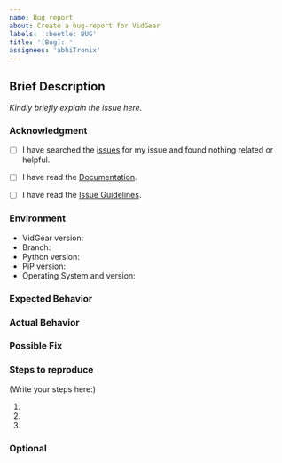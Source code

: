 ```yaml
---
name: Bug report
about: Create a bug-report for VidGear
labels: ':beetle: BUG'
title: '[Bug]: '
assignees: 'abhiTronix'
---
```


<!--
    Please note that your issue will be fixed much faster if you spend about
    half an hour preparing it, including the exact reproduction steps and a demo.

    If you're in a hurry or don't feel confident, it's fine to report bugs with
    less details, but this makes it less likely they'll get fixed soon.

    If the important info is missing we'll add the 'Needs more information' label 
    or may choose to close the issue until there is enough information provided.
-->

## Brief Description

<!-- Provide a brief introduction to the issue, and why you consider it to be a bug -->
_Kindly briefly explain the issue here._


### Acknowledgment

<!-- By posting an issue you acknowledge the following: (Put an `x` in all the boxes that apply(important)) -->

- [ ] I have searched the [issues](https://github.com/abhiTronix/vidgear/issues) for my issue and found nothing related or helpful.
- [ ] I have read the [Documentation](https://abhitronix.github.io/vidgear/latest).
- [ ] I have read the [Issue Guidelines](https://abhitronix.github.io/vidgear/latest/contribution/issue/#submitting-an-issue-guidelines).


### Environment

<!-- Include as many relevant details about the environment you experienced the bug in -->
* VidGear version: <!-- Run command `python -c "import vidgear; print(vidgear.__version__)"` -->
* Branch: <!-- Select between: Master | Testing | Development | PyPi -->
* Python version: <!---Run command `python -V` -->
* PiP version: <!-- Run command `python -c "import pip; print(pip.__version__)"` -->
* Operating System and version:

### Expected Behavior
<!-- Tell us what should happen -->

### Actual Behavior
<!-- Tell us what happens instead -->
<!-- You can turn ```logging=True``` in parameters of the respective vidgear API for getting debug output -->

### Possible Fix
<!-- Not obligatory, but suggest a fix or reason for the bug or else remove this block-->

### Steps to reproduce

<!--
  How would you describe your issue to someone who doesn’t know you or your project?
  Try to write a sequence of steps that anybody can repeat to see the issue.
-->

(Write your steps here:)

1. 
2. 
3. 


### Optional
<!-- Provide screenshots or relevant information if available or else remove this block -->